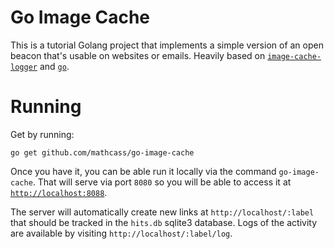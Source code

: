 # Go Image Cache

This is a tutorial Golang project that implements a simple version of an open
beacon that's usable on websites or emails. Heavily based on
[`image-cache-logger`](https://github.com/kale/image-cache-logger) and
[`go`](https://github.com/kellegous/go). 

# Running

Get by running:

```
go get github.com/mathcass/go-image-cache
```

Once you have it, you can be able run it locally via the command
`go-image-cache`. That will serve via port `8080` so you will be able to access
it at [`http://localhost:8088`](http://localhost:8080).

The server will automatically create new links at `http://localhost/:label` that
should be tracked in the `hits.db` sqlite3 database. Logs of the activity are
available by visiting `http://localhost/:label/log`. 
